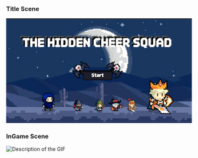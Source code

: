 ### Title Scene
![Description of the GIF](gif/TitleSceneGif.gif)
### InGame Scene
![Description of the GIF](gif/Stage1Gif.gif)
